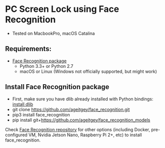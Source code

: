 # PC Screen Lock using Face Recognition
- Tested on MacbookPro, macOS Catalina

## Requirements:
- [Face Recognition package](https://github.com/ageitgey/face_recognition)
    - Python 3.3+ or Python 2.7
    - macOS or Linux (Windows not officially supported, but might work)

## Install Face Recognition package
- First, make sure you have dlib already installed with Python bindings: [install dlib](https://gist.github.com/ageitgey/629d75c1baac34dfa5ca2a1928a7aeaf)
- git clone https://github.com/ageitgey/face_recognition.git
- pip3 install face_recognition
- pip install git+https://github.com/ageitgey/face_recognition_models

Check [Face Recognition repository]((https://github.com/ageitgey/face_recognition)) for other options (including Docker, pre-configured VM, Nvidia Jetson Nano, Raspberry Pi 2+, etc) to install face_recognition.

